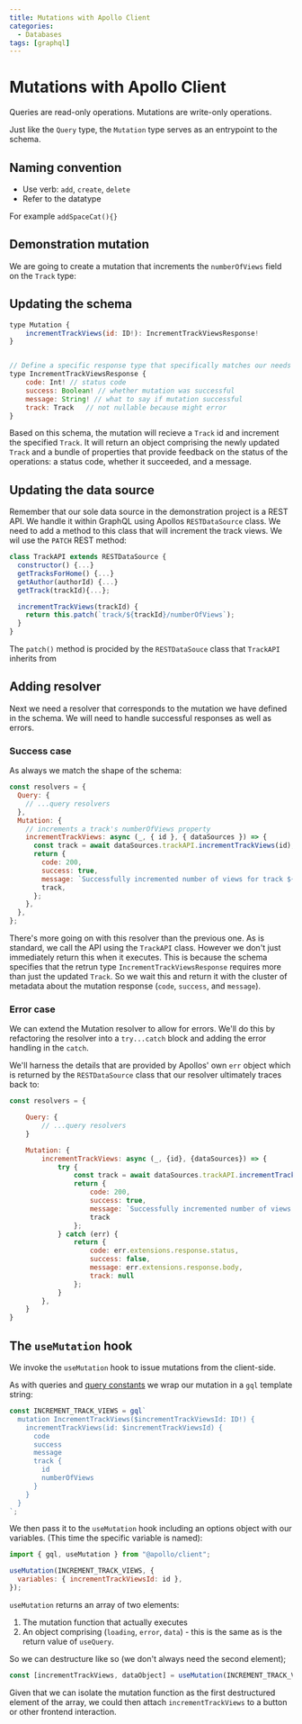 ```yaml
---
title: Mutations with Apollo Client
categories:
  - Databases
tags: [graphql]
---
```


# Mutations with Apollo Client

Queries are read-only operations. Mutations are write-only operations.

Just like the `Query` type, the `Mutation` type serves as an entrypoint to the
schema.

## Naming convention

- Use verb: `add`, `create`, `delete`
- Refer to the datatype

For example `addSpaceCat(){}`

## Demonstration mutation

We are going to create a mutation that increments the `numberOfViews` field on
the `Track` type:

## Updating the schema

```js
type Mutation {
    incrementTrackViews(id: ID!): IncrementTrackViewsResponse!
}


// Define a specific response type that specifically matches our needs
type IncrementTrackViewsResponse {
    code: Int! // status code
    success: Boolean! // whether mutation was successful
    message: String! // what to say if mutation successful
    track: Track   // not nullable because might error
}
```

Based on this schema, the mutation will recieve a `Track` id and increment the
specified `Track`. It will return an object comprising the newly updated `Track`
and a bundle of properties that provide feedback on the status of the
operations: a status code, whether it succeeded, and a message.

## Updating the data source

Remember that our sole data source in the demonstration project is a REST API.
We handle it within GraphQL using Apollos `RESTDataSource` class. We need to add
a method to this class that will increment the track views. We wil use the
`PATCH` REST method:

```js
class TrackAPI extends RESTDataSource {
  constructor() {...}
  getTracksForHome() {...}
  getAuthor(authorId) {...}
  getTrack(trackId){...};

  incrementTrackViews(trackId) {
    return this.patch(`track/${trackId}/numberOfViews`);
  }
}
```

The `patch()` method is procided by the `RESTDataSouce` class that `TrackAPI`
inherits from

## Adding resolver

Next we need a resolver that corresponds to the mutation we have defined in the
schema. We will need to handle successful responses as well as errors.

### Success case

As always we match the shape of the schema:

```js
const resolvers = {
  Query: {
    // ...query resolvers
  },
  Mutation: {
    // increments a track's numberOfViews property
    incrementTrackViews: async (_, { id }, { dataSources }) => {
      const track = await dataSources.trackAPI.incrementTrackViews(id);
      return {
        code: 200,
        success: true,
        message: `Successfully incremented number of views for track ${id}`,
        track,
      };
    },
  },
};
```

There's more going on with this resolver than the previous one. As is standard,
we call the API using the `TrackAPI` class. However we don't just immediately
return this when it executes. This is because the schema specifies that the
retrun type `IncrementTrackViewsResponse` requires more than just the updated
`Track`. So we wait this and return it with the cluster of metadata about the
mutation response (`code`, `success`, and `message`).

### Error case

We can extend the Mutation resolver to allow for errors. We'll do this by
refactoring the resolver into a `try...catch` block and adding the error
handling in the `catch`.

We'll harness the details that are provided by Apollos' own `err` object which
is returned by the `RESTDataSource` class that our resolver ultimately traces
back to:

```js
const resolvers = {

    Query: {
        // ...query resolvers
    }

    Mutation: {
        incrementTrackViews: async (_, {id}, {dataSources}) => {
            try {
                const track = await dataSources.trackAPI.incrementTrackViews(id);
                return {
                    code: 200,
                    success: true,
                    message: `Successfully incremented number of views for track ${id}`,
                    track
                };
            } catch (err) {
                return {
                    code: err.extensions.response.status,
                    success: false,
                    message: err.extensions.response.body,
                    track: null
                };
            }
        },
    }
}
```

## The `useMutation` hook

We invoke the `useMutation` hook to issue mutations from the client-side.

As with queries and
[query constants](/Databases/GraphQL/Apollo/Apollo_Client.md#query-constants) we
wrap our mutation in a `gql` template string:

```js
const INCREMENT_TRACK_VIEWS = gql`
  mutation IncrementTrackViews($incrementTrackViewsId: ID!) {
    incrementTrackViews(id: $incrementTrackViewsId) {
      code
      success
      message
      track {
        id
        numberOfViews
      }
    }
  }
`;
```

We then pass it to the `useMutation` hook including an options object with our
variables. (This time the specific variable is named):

```js
import { gql, useMutation } from "@apollo/client";

useMutation(INCREMENT_TRACK_VIEWS, {
  variables: { incrementTrackViewsId: id },
});
```

`useMutation` returns an array of two elements:

1. The mutation function that actually executes
2. An object comprising (`loading`, `error`, `data`) - this is the same as is
   the return value of `useQuery`.

So we can destructure like so (we don't always need the second element);

```js
const [incrementTrackViews, dataObject] = useMutation(INCREMENT_TRACK_VIEWS...)
```

Given that we can isolate the mutation function as the first destructured
element of the array, we could then attach `incrementTrackViews` to a button or
other frontend interaction.

